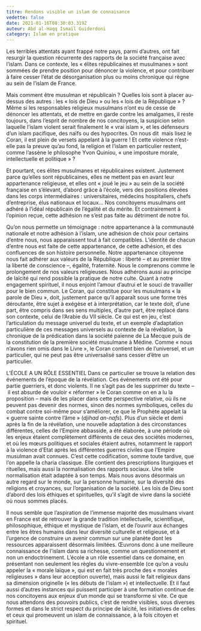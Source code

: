 ```yaml
---
titre: Rendons visible un islam de connaisance
vedette: false
date: 2021-01-16T08:30:03.319Z
auteur: Abd al-Haqq Ismaïl Guiderdoni
category: Islam en pratique
---
```

Les terribles attentats ayant frappé notre pays, parmi d&rsquo;autres, ont fait resurgir la question récurrente des rapports de la société française avec l&rsquo;islam. Dans ce contexte, les &laquo; élites républicaines et musulmanes&nbsp;&raquo; sont sommées de prendre position pour dénoncer la violence, et pour contribuer à faire cesser l&rsquo;état de désorganisation plus ou moins chronique qui règne au sein de l&rsquo;islam de France.


Mais comment être musulman et républicain&nbsp;? Quelles lois sont à placer au-dessus des autres&nbsp;: les &laquo; lois de Dieu &raquo; ou les &laquo;&nbsp;lois de la République&nbsp;&raquo;&nbsp;? Même si les responsables religieux musulmans n&rsquo;ont eu de cesse de dénoncer les attentats, et de mettre en garde contre les amalgames, il reste toujours, dans l&rsquo;esprit de nombre de nos concitoyens, la suspicion selon laquelle l&rsquo;islam violent serait finalement le &laquo; vrai islam &raquo;, et les défenseurs d&rsquo;un islam pacifique, des naïfs ou des hypocrites. On nous dit&nbsp; mais lisez le Coran, il est plein de versets appelant à la guerre&nbsp;! Et cette violence n&rsquo;est-elle pas la preuve qu&rsquo;au fond, la religion et l&rsquo;islam en particulier restent, comme l&rsquo;assène le philosophe Yvon Quiniou, &laquo;&nbsp;une imposture morale, intellectuelle et politique&nbsp;&raquo;&nbsp;?


Et pourtant, ces élites musulmanes et républicaines existent. Justement parce qu&rsquo;elles sont républicaines, elles ne mettent pas en avant leur appartenance religieuse, et elles ont &laquo;&nbsp;joué le jeu&nbsp;&raquo; au sein de la société française en s&rsquo;élevant, d&rsquo;abord grâce à l&rsquo;école, vers des positions élevées dans les corps intermédiaires&nbsp;: universitaires, médecins hospitaliers, chefs d&rsquo;entreprise, élus nationaux et locaux... Nos concitoyens musulmans ont adhéré à l&rsquo;idéal républicain de l&rsquo;égalité et du mérite. Et contrairement à l&rsquo;opinion reçue, cette adhésion ne s&rsquo;est pas faite au détriment de notre foi.

Qu&rsquo;on nous permette un témoignage&nbsp;: notre appartenance à la communauté nationale et notre adhésion à l&rsquo;islam, une adhésion de choix pour certains d&rsquo;entre nous, nous apparaissent tout à fait compatibles. L&rsquo;identité de chacun d&rsquo;entre nous est faite de cette appartenance, de cette adhésion, et des confluences de son histoire personnelle. Notre appartenance citoyenne nous fait adhérer aux valeurs de la République&nbsp;: liberté &ndash;&nbsp;et au premier titre la liberté de conscience&nbsp;&ndash;, égalité, fraternité. Nous le comprenons comme le prolongement de nos valeurs religieuses. Nous adhérons aussi au principe de laïcité qui rend possible la pratique de notre culte. Quant à notre engagement spirituel, il nous enjoint l&rsquo;amour d&rsquo;autrui et le souci de travailler pour le bien commun. Le Coran, qui constitue pour les musulmans &laquo;&nbsp;la parole de Dieu&nbsp;&raquo;, doit, justement parce qu&rsquo;il apparaît sous une forme très déroutante, être sujet à exégèse et à interprétation, car le texte doit, d&rsquo;une part, être compris dans ses sens multiples, d&rsquo;autre part, être replacé dans son contexte, celui de l&rsquo;Arabie du VII siècle. Ce qui est en jeu, c&rsquo;est l&rsquo;articulation du message universel du texte, et un exemple d&rsquo;adaptation particulière de ces messages universels au contexte de la révélation, la chronique de la prédication dans la société païenne de La Mecque puis de la constitution de la première société musulmane à Médine. Comme &laquo; nous n&rsquo;avons rien omis dans le Livre &raquo;, le Coran contient bien de l&rsquo;universel, et <em>un</em> particulier, qui ne peut pas être universalisé sans cesser d&rsquo;être un particulier.

L&rsquo;ÉCOLE A UN RÔLE ESSENTIEL
Dans ce particulier se trouve la relation des événements de l&rsquo;époque de la révélation. Ces événements ont été pour partie guerriers, et donc violents. Il ne s&rsquo;agit pas de les supprimer du texte &ndash;&nbsp;il est absurde de vouloir &laquo;&nbsp;réformer&nbsp;&raquo; le Coran comme on en a lu la proposition&nbsp;&ndash; mais de les placer dans cette perspective relative, où ils ne peuvent pas devenir des normes, sinon des normes symboliques, celles du combat contre soi-même pour s&rsquo;améliorer, ce que le Prophète appelait la &laquo;&nbsp;guerre sainte contre l&rsquo;âme&nbsp;&raquo; (<em>djihad an-nafs</em>). Plus d&rsquo;un siècle et demi après la fin de la révélation, une nouvelle adaptation à des circonstances différentes, celles de l&rsquo;Empire abbasside, a été élaborée, à une période où les enjeux étaient complètement différents de ceux des sociétés modernes, et où les m&oelig;urs politiques et sociales étaient autres, notamment le rapport à la violence d&rsquo;Etat après les différentes guerres civiles que l&rsquo;Empire musulman avait connues. C&rsquo;est cette codification, somme toute tardive, que l&rsquo;on appelle la charia classique. Elle contient des prescriptions liturgiques et rituelles, mais aussi la normalisation des rapports sociaux. Une telle normalisation était adaptée à son temps. Mais nous avons désormais un autre regard sur le monde, sur la personne humaine, sur la diversité des religions et croyances, sur l&rsquo;organisation de la société. Les lois de Dieu sont d&rsquo;abord des lois éthiques et spirituelles, qu&rsquo;il s&rsquo;agit de vivre dans la société où nous sommes placés.


Il nous semble que l&rsquo;aspiration de l&rsquo;immense majorité des musulmans vivant en France est de retrouver la grande tradition intellectuelle, scientifique, philosophique, éthique et mystique de l&rsquo;islam, et de l&rsquo;ouvrir aux échanges entre les êtres humains dans leur diversité culturelle et religieuse, et à l&rsquo;urgence de construire un avenir commun sur une planète dont les ressources apparaissent désormais limitées. &OElig;uvrons donc à une meilleure connaissance de l&rsquo;islam dans sa richesse, comme un questionnement et non un endoctrinement. L&rsquo;école a un rôle essentiel dans ce domaine, en présentant non seulement les règles du vivre-ensemble (ce qu&rsquo;on a voulu appeler la &laquo;&nbsp;morale laïque&nbsp;&raquo;, qui est en fait très proche des &laquo;&nbsp;morales religieuses&nbsp;&raquo; dans leur acception ouverte), mais aussi le fait religieux dans sa dimension originelle (&laquo;&nbsp;les débuts de l&rsquo;islam&nbsp;&raquo;) et intellectuelle. Et il faut aussi d&rsquo;autres instances qui puissent participer à une formation continue de nos concitoyens aux enjeux d&rsquo;un monde qui se transforme si vite. Ce que nous attendons des pouvoirs publics, c&rsquo;est de rendre visibles, sous diverses formes et dans le strict respect du principe de laïcité, les initiatives de celles et ceux qui promeuvent un islam de connaissance, à la fois citoyen et spirituel.